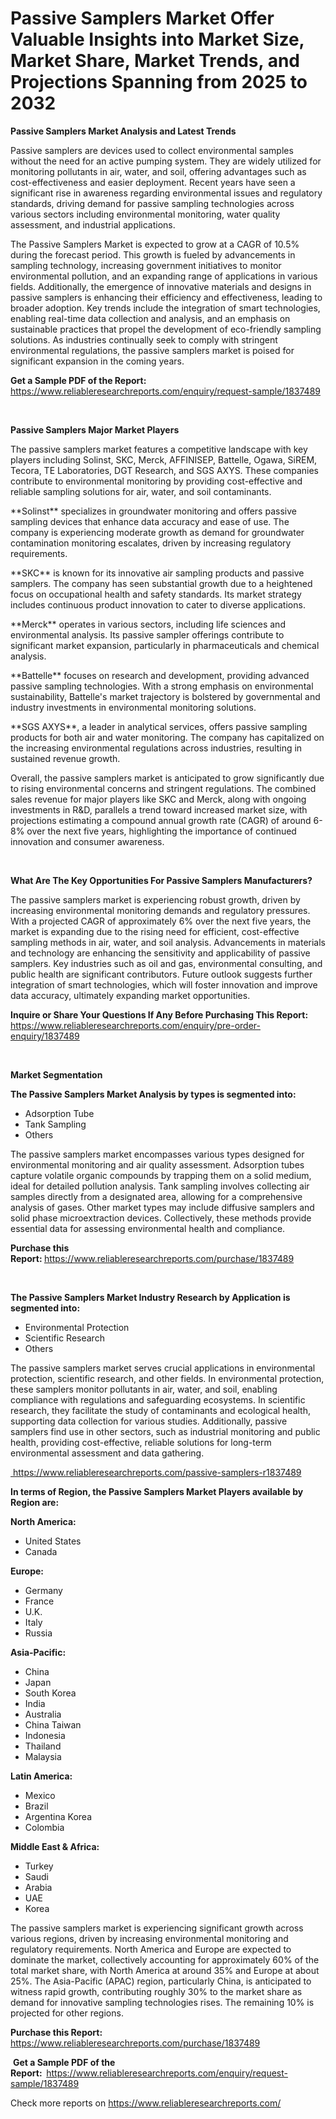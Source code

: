 <p><h1>Passive Samplers Market Offer Valuable Insights into Market Size, Market Share, Market Trends, and Projections Spanning from 2025 to 2032</h1></p><p><strong>Passive Samplers Market Analysis and Latest Trends</strong></p>
<p><p>Passive samplers are devices used to collect environmental samples without the need for an active pumping system. They are widely utilized for monitoring pollutants in air, water, and soil, offering advantages such as cost-effectiveness and easier deployment. Recent years have seen a significant rise in awareness regarding environmental issues and regulatory standards, driving demand for passive sampling technologies across various sectors including environmental monitoring, water quality assessment, and industrial applications.</p><p>The Passive Samplers Market is expected to grow at a CAGR of 10.5% during the forecast period. This growth is fueled by advancements in sampling technology, increasing government initiatives to monitor environmental pollution, and an expanding range of applications in various fields. Additionally, the emergence of innovative materials and designs in passive samplers is enhancing their efficiency and effectiveness, leading to broader adoption. Key trends include the integration of smart technologies, enabling real-time data collection and analysis, and an emphasis on sustainable practices that propel the development of eco-friendly sampling solutions. As industries continually seek to comply with stringent environmental regulations, the passive samplers market is poised for significant expansion in the coming years.</p></p>
<p><strong>Get a Sample PDF of the Report:&nbsp;</strong> <a href="https://www.reliableresearchreports.com/enquiry/request-sample/1837489?utm_campaign=2652&utm_medium=2&utm_source=Github&utm_content=ia&utm_term=22022025&utm_id=passive-samplers">https://www.reliableresearchreports.com/enquiry/request-sample/1837489</a></p>
<p>&nbsp;</p>
<p><strong>Passive Samplers Major Market Players</strong></p>
<p><p>The passive samplers market features a competitive landscape with key players including Solinst, SKC, Merck, AFFINISEP, Battelle, Ogawa, SiREM, Tecora, TE Laboratories, DGT Research, and SGS AXYS. These companies contribute to environmental monitoring by providing cost-effective and reliable sampling solutions for air, water, and soil contaminants.</p><p>**Solinst** specializes in groundwater monitoring and offers passive sampling devices that enhance data accuracy and ease of use. The company is experiencing moderate growth as demand for groundwater contamination monitoring escalates, driven by increasing regulatory requirements.</p><p>**SKC** is known for its innovative air sampling products and passive samplers. The company has seen substantial growth due to a heightened focus on occupational health and safety standards. Its market strategy includes continuous product innovation to cater to diverse applications.</p><p>**Merck** operates in various sectors, including life sciences and environmental analysis. Its passive sampler offerings contribute to significant market expansion, particularly in pharmaceuticals and chemical analysis.</p><p>**Battelle** focuses on research and development, providing advanced passive sampling technologies. With a strong emphasis on environmental sustainability, Battelle's market trajectory is bolstered by governmental and industry investments in environmental monitoring solutions.</p><p>**SGS AXYS**, a leader in analytical services, offers passive sampling products for both air and water monitoring. The company has capitalized on the increasing environmental regulations across industries, resulting in sustained revenue growth.</p><p>Overall, the passive samplers market is anticipated to grow significantly due to rising environmental concerns and stringent regulations. The combined sales revenue for major players like SKC and Merck, along with ongoing investments in R&D, parallels a trend toward increased market size, with projections estimating a compound annual growth rate (CAGR) of around 6-8% over the next five years, highlighting the importance of continued innovation and consumer awareness.</p></p>
<p>&nbsp;</p>
<p><strong>What Are The Key Opportunities For Passive Samplers Manufacturers?</strong></p>
<p><p>The passive samplers market is experiencing robust growth, driven by increasing environmental monitoring demands and regulatory pressures. With a projected CAGR of approximately 6% over the next five years, the market is expanding due to the rising need for efficient, cost-effective sampling methods in air, water, and soil analysis. Advancements in materials and technology are enhancing the sensitivity and applicability of passive samplers. Key industries such as oil and gas, environmental consulting, and public health are significant contributors. Future outlook suggests further integration of smart technologies, which will foster innovation and improve data accuracy, ultimately expanding market opportunities.</p></p>
<p><strong>Inquire or Share Your Questions If Any Before Purchasing This Report:</strong> <a href="https://www.reliableresearchreports.com/enquiry/pre-order-enquiry/1837489?utm_campaign=2652&utm_medium=2&utm_source=Github&utm_content=ia&utm_term=22022025&utm_id=passive-samplers">https://www.reliableresearchreports.com/enquiry/pre-order-enquiry/1837489</a></p>
<p>&nbsp;</p>
<p><strong>Market Segmentation</strong></p>
<p><strong>The Passive Samplers Market Analysis by types is segmented into:</strong></p>
<p><ul><li>Adsorption Tube</li><li>Tank Sampling</li><li>Others</li></ul></p>
<p><p>The passive samplers market encompasses various types designed for environmental monitoring and air quality assessment. Adsorption tubes capture volatile organic compounds by trapping them on a solid medium, ideal for detailed pollution analysis. Tank sampling involves collecting air samples directly from a designated area, allowing for a comprehensive analysis of gases. Other market types may include diffusive samplers and solid phase microextraction devices. Collectively, these methods provide essential data for assessing environmental health and compliance.</p></p>
<p><strong>Purchase this Report:&nbsp;</strong><a href="https://www.reliableresearchreports.com/purchase/1837489?utm_campaign=2652&utm_medium=2&utm_source=Github&utm_content=ia&utm_term=22022025&utm_id=passive-samplers">https://www.reliableresearchreports.com/purchase/1837489</a></p>
<p>&nbsp;</p>
<p><strong>The Passive Samplers Market Industry Research by Application is segmented into:</strong></p>
<p><ul><li>Environmental Protection</li><li>Scientific Research</li><li>Others</li></ul></p>
<p><p>The passive samplers market serves crucial applications in environmental protection, scientific research, and other fields. In environmental protection, these samplers monitor pollutants in air, water, and soil, enabling compliance with regulations and safeguarding ecosystems. In scientific research, they facilitate the study of contaminants and ecological health, supporting data collection for various studies. Additionally, passive samplers find use in other sectors, such as industrial monitoring and public health, providing cost-effective, reliable solutions for long-term environmental assessment and data gathering.</p></p>
<p><a href="https://www.reliableresearchreports.com/passive-samplers-r1837489?utm_campaign=2652&utm_medium=2&utm_source=Github&utm_content=ia&utm_term=22022025&utm_id=passive-samplers">&nbsp;https://www.reliableresearchreports.com/passive-samplers-r1837489</a></p>
<p><strong>In terms of Region, the Passive Samplers Market Players available by Region are:</strong></p>
<p>
    <p> <strong> North America: </strong>
        <ul>
            <li>United States</li>
            <li>Canada</li>
        </ul>
        </p> 
    <p> <strong> Europe: </strong>
        <ul>
            <li>Germany</li>
            <li>France</li>
            <li>U.K.</li>
            <li>Italy</li>
            <li>Russia</li>
        </ul>
        </p> 
    <p> <strong> Asia-Pacific: </strong>
        <ul>
            <li>China</li>
            <li>Japan</li>
            <li>South Korea</li>
            <li>India</li>
            <li>Australia</li>
            <li>China Taiwan</li>
            <li>Indonesia</li>
            <li>Thailand</li>
            <li>Malaysia</li>
        </ul>
        </p> 
    <p> <strong> Latin America: </strong>
        <ul>
            <li>Mexico</li>
            <li>Brazil</li>
            <li>Argentina Korea</li>
            <li>Colombia</li>
        </ul>
        </p> 
    <p> <strong> Middle East & Africa: </strong>
        <ul>
            <li>Turkey</li>
            <li>Saudi</li>
            <li>Arabia</li>
            <li>UAE</li>
            <li>Korea</li>
        </ul>
    </p>
    </p>
<p><p>The passive samplers market is experiencing significant growth across various regions, driven by increasing environmental monitoring and regulatory requirements. North America and Europe are expected to dominate the market, collectively accounting for approximately 60% of the total market share, with North America at around 35% and Europe at about 25%. The Asia-Pacific (APAC) region, particularly China, is anticipated to witness rapid growth, contributing roughly 30% to the market share as demand for innovative sampling technologies rises. The remaining 10% is projected for other regions.</p></p>
<p><strong>Purchase this Report: </strong><a href="https://www.reliableresearchreports.com/purchase/1837489?utm_campaign=2652&utm_medium=2&utm_source=Github&utm_content=ia&utm_term=22022025&utm_id=passive-samplers">https://www.reliableresearchreports.com/purchase/1837489</a></p>
<p>&nbsp;<strong>Get a Sample PDF of the Report:&nbsp;&nbsp;</strong><a href="https://www.reliableresearchreports.com/enquiry/request-sample/1837489?utm_campaign=2652&utm_medium=2&utm_source=Github&utm_content=ia&utm_term=22022025&utm_id=passive-samplers">https://www.reliableresearchreports.com/enquiry/request-sample/1837489</a></p>
<p><strong></strong></p>
<p>Check more reports on <a href="https://www.reliableresearchreports.com/?utm_campaign=2652&utm_medium=2&utm_source=Github&utm_content=ia&utm_term=22022025&utm_id=passive-samplers">https://www.reliableresearchreports.com/</a></p>